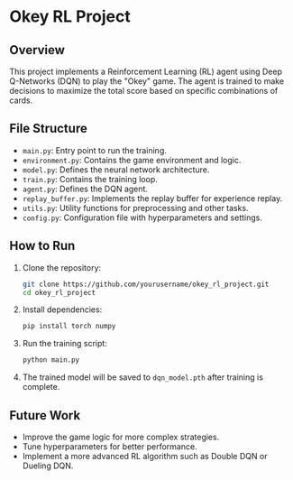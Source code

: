 # Okey RL Project

## Overview
This project implements a Reinforcement Learning (RL) agent using Deep Q-Networks (DQN) to play the "Okey" game. The agent is trained to make decisions to maximize the total score based on specific combinations of cards.

## File Structure
- `main.py`: Entry point to run the training.
- `environment.py`: Contains the game environment and logic.
- `model.py`: Defines the neural network architecture.
- `train.py`: Contains the training loop.
- `agent.py`: Defines the DQN agent.
- `replay_buffer.py`: Implements the replay buffer for experience replay.
- `utils.py`: Utility functions for preprocessing and other tasks.
- `config.py`: Configuration file with hyperparameters and settings.

## How to Run
1. Clone the repository:
    ```bash
    git clone https://github.com/yourusername/okey_rl_project.git
    cd okey_rl_project
    ```

2. Install dependencies:
    ```bash
    pip install torch numpy
    ```

3. Run the training script:
    ```bash
    python main.py
    ```

4. The trained model will be saved to `dqn_model.pth` after training is complete.

## Future Work
- Improve the game logic for more complex strategies.
- Tune hyperparameters for better performance.
- Implement a more advanced RL algorithm such as Double DQN or Dueling DQN.
